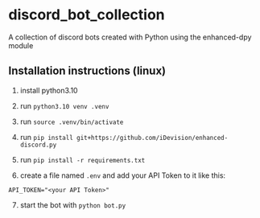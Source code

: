 # discord_bot_collection

A collection of discord bots created with Python using the enhanced-dpy module

## Installation instructions (linux)

1. install python3.10

2. run `python3.10 venv .venv`

3. run `source .venv/bin/activate`

4. run `pip install git+https://github.com/iDevision/enhanced-discord.py`

5. run `pip install -r requirements.txt`

6. create a file named `.env` and add your API Token to it like this:

```
API_TOKEN="<your API Token>"
```

7. start the bot with `python bot.py`
